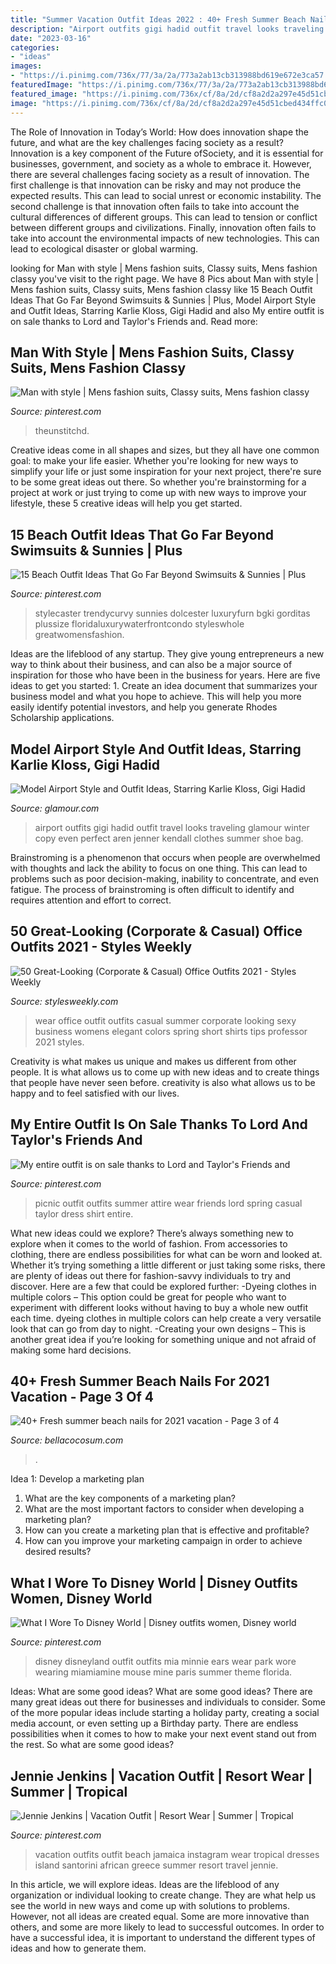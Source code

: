 ```yaml
---
title: "Summer Vacation Outfit Ideas 2022 : 40+ Fresh Summer Beach Nails For 2021 Vacation"
description: "Airport outfits gigi hadid outfit travel looks traveling glamour winter copy even perfect aren jenner kendall clothes summer shoe bag"
date: "2023-03-16"
categories:
- "ideas"
images:
- "https://i.pinimg.com/736x/77/3a/2a/773a2ab13cb313988bd619e672e3ca57.jpg"
featuredImage: "https://i.pinimg.com/736x/77/3a/2a/773a2ab13cb313988bd619e672e3ca57.jpg"
featured_image: "https://i.pinimg.com/736x/cf/8a/2d/cf8a2d2a297e45d51cbed434ffc07f39.jpg"
image: "https://i.pinimg.com/736x/cf/8a/2d/cf8a2d2a297e45d51cbed434ffc07f39.jpg"
---
```



The Role of Innovation in Today’s World: How does innovation shape the future, and what are the key challenges facing society as a result?
Innovation is a key component of the Future ofSociety, and it is essential for businesses, government, and society as a whole to embrace it. However, there are several challenges facing society as a result of innovation. The first challenge is that innovation can be risky and may not produce the expected results. This can lead to social unrest or economic instability. The second challenge is that innovation often fails to take into account the cultural differences of different groups. This can lead to tension or conflict between different groups and civilizations. Finally, innovation often fails to take into account the environmental impacts of new technologies. This can lead to ecological disaster or global warming.

	

		
looking for Man with style | Mens fashion suits, Classy suits, Mens fashion classy you've visit to the right page. We have 8 Pics about Man with style | Mens fashion suits, Classy suits, Mens fashion classy like 15 Beach Outfit Ideas That Go Far Beyond Swimsuits &amp; Sunnies | Plus, Model Airport Style and Outfit Ideas, Starring Karlie Kloss, Gigi Hadid and also My entire outfit is on sale thanks to Lord and Taylor&#039;s Friends and. Read more:
		
    
## Man With Style | Mens Fashion Suits, Classy Suits, Mens Fashion Classy

<img loading=lazy src="https://i.pinimg.com/736x/4d/b6/3a/4db63a1b4057ee8dc41545e1380742f5.jpg" onerror="this.onerror=null;this.src='https://tse3.mm.bing.net/th?id=OIP.pT5Iz6-ZIwPgvcMF6Tt5tgHaPp&amp;pid=15.1';" alt="Man with style | Mens fashion suits, Classy suits, Mens fashion classy">

_Source: pinterest.com_

>theunstitchd. 

	

Creative ideas come in all shapes and sizes, but they all have one common goal: to make your life easier. Whether you're looking for new ways to simplify your life or just some inspiration for your next project, there're sure to be some great ideas out there. So whether you're brainstorming for a project at work or just trying to come up with new ways to improve your lifestyle, these 5 creative ideas will help you get started.

    
## 15 Beach Outfit Ideas That Go Far Beyond Swimsuits &amp; Sunnies | Plus

<img loading=lazy src="https://i.pinimg.com/736x/77/3a/2a/773a2ab13cb313988bd619e672e3ca57.jpg" onerror="this.onerror=null;this.src='https://tse2.mm.bing.net/th?id=OIP.hfVoLg_mxg84iLZ-7q0n4QHaLH&amp;pid=15.1';" alt="15 Beach Outfit Ideas That Go Far Beyond Swimsuits &amp; Sunnies | Plus">

_Source: pinterest.com_

>stylecaster trendycurvy sunnies dolcester luxuryfurn bgki gorditas plussize floridaluxurywaterfrontcondo styleswhole greatwomensfashion. 

	

Ideas are the lifeblood of any startup. They give young entrepreneurs a new way to think about their business, and can also be a major source of inspiration for those who have been in the business for years. Here are five ideas to get you started: 1. Create an idea document that summarizes your business model and what you hope to achieve. This will help you more easily identify potential investors, and help you generate Rhodes Scholarship applications. 
    
## Model Airport Style And Outfit Ideas, Starring Karlie Kloss, Gigi Hadid

<img loading=lazy src="https://media.glamour.com/photos/5696636a16d0dc3747f00fdd/master/w_1024%2Cc_limit/fashion-2015-07-gigi-hadid-airport-outfit-style-main.jpg" onerror="this.onerror=null;this.src='https://tse2.mm.bing.net/th?id=OIP.EM95F4H133XO9bF-McOglwHaLG&amp;pid=15.1';" alt="Model Airport Style and Outfit Ideas, Starring Karlie Kloss, Gigi Hadid">

_Source: glamour.com_

>airport outfits gigi hadid outfit travel looks traveling glamour winter copy even perfect aren jenner kendall clothes summer shoe bag. 

	

Brainstroming is a phenomenon that occurs when people are overwhelmed with thoughts and lack the ability to focus on one thing. This can lead to problems such as poor decision-making, inability to concentrate, and even fatigue. The process of brainstroming is often difficult to identify and requires attention and effort to correct.

    
## 50 Great-Looking (Corporate &amp; Casual) Office Outfits 2021 - Styles Weekly

<img loading=lazy src="https://stylesweekly.com/wp-content/uploads/2018/01/50-great-looking-corporate-and-casual-work-outfits-for-women-12.jpg" onerror="this.onerror=null;this.src='https://tse1.mm.bing.net/th?id=OIP.azf68UwjZfh0d1CCR6soBQHaKA&amp;pid=15.1';" alt="50 Great-Looking (Corporate &amp; Casual) Office Outfits 2021 - Styles Weekly">

_Source: stylesweekly.com_

>wear office outfit outfits casual summer corporate looking sexy business womens elegant colors spring short shirts tips professor 2021 styles. 

	

Creativity is what makes us unique and makes us different from other people. It is what allows us to come up with new ideas and to create things that people have never seen before. creativity is also what allows us to be happy and to feel satisfied with our lives.

    
## My Entire Outfit Is On Sale Thanks To Lord And Taylor&#039;s Friends And

<img loading=lazy src="https://i.pinimg.com/736x/d4/61/6b/d4616b4b988c4748d4760bd2e9c015c7--picnic-outfits-spring-picnic-outfit.jpg" onerror="this.onerror=null;this.src='https://tse1.mm.bing.net/th?id=OIP.E-ZLQO0fiogKbLoSa_dltgAAAA&amp;pid=15.1';" alt="My entire outfit is on sale thanks to Lord and Taylor&#039;s Friends and">

_Source: pinterest.com_

>picnic outfit outfits summer attire wear friends lord spring casual taylor dress shirt entire. 

	

What new ideas could we explore?
There’s always something new to explore when it comes to the world of fashion. From accessories to clothing, there are endless possibilities for what can be worn and looked at. Whether it’s trying something a little different or just taking some risks, there are plenty of ideas out there for fashion-savvy individuals to try and discover. Here are a few that could be explored further: 
-Dyeing clothes in multiple colors – This option could be great for people who want to experiment with different looks without having to buy a whole new outfit each time. dyeing clothes in multiple colors can help create a very versatile look that can go from day to night. 
-Creating your own designs – This is another great idea if you’re looking for something unique and not afraid of making some hard decisions.

    
## 40+ Fresh Summer Beach Nails For 2021 Vacation - Page 3 Of 4

<img loading=lazy src="https://bellacocosum.com/wp-content/uploads/2021/05/27-9.jpg" onerror="this.onerror=null;this.src='https://tse4.mm.bing.net/th?id=OIP.WL6oXDBjCjvnWVwahFG30AHaLH&amp;pid=15.1';" alt="40+ Fresh summer beach nails for 2021 vacation - Page 3 of 4">

_Source: bellacocosum.com_

>. 

	

Idea 1: Develop a marketing plan
1. What are the key components of a marketing plan? 
2. What are the most important factors to consider when developing a marketing plan? 
3. How can you create a marketing plan that is effective and profitable? 
4. How can you improve your marketing campaign in order to achieve desired results?

    
## What I Wore To Disney World | Disney Outfits Women, Disney World

<img loading=lazy src="https://i.pinimg.com/736x/cf/8a/2d/cf8a2d2a297e45d51cbed434ffc07f39.jpg" onerror="this.onerror=null;this.src='https://tse3.mm.bing.net/th?id=OIP.tf2d7-FlzGQzQsLGvOIOxQHaLH&amp;pid=15.1';" alt="What I Wore To Disney World | Disney outfits women, Disney world">

_Source: pinterest.com_

>disney disneyland outfit outfits mia minnie ears wear park wore wearing miamiamine mouse mine paris summer theme florida. 

	

Ideas: What are some good ideas?
What are some good ideas?
There are many great ideas out there for businesses and individuals to consider. Some of the more popular ideas include starting a holiday party, creating a social media account, or even setting up a Birthday party. There are endless possibilities when it comes to how to make your next event stand out from the rest. So what are some good ideas?

    
## Jennie Jenkins | Vacation Outfit | Resort Wear | Summer | Tropical

<img loading=lazy src="https://i.pinimg.com/736x/b3/0f/70/b30f7015e1c57501b7b318efb5e4a53b.jpg" onerror="this.onerror=null;this.src='https://tse4.mm.bing.net/th?id=OIP.fcyxO17krWRAC77fSUSmkwHaHa&amp;pid=15.1';" alt="Jennie Jenkins | Vacation Outfit | Resort Wear | Summer | Tropical">

_Source: pinterest.com_

>vacation outfits outfit beach jamaica instagram wear tropical dresses island santorini african greece summer resort travel jennie. 

	

In this article, we will explore ideas. Ideas are the lifeblood of any organization or individual looking to create change. They are what help us see the world in new ways and come up with solutions to problems. However, not all ideas are created equal. Some are more innovative than others, and some are more likely to lead to successful outcomes. In order to have a successful idea, it is important to understand the different types of ideas and how to generate them.

